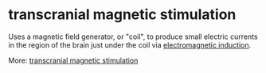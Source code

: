 # transcranial magnetic stimulation
Uses a magnetic field generator, or "coil", to produce small electric currents in the region of the brain just under the coil via [electromagnetic induction](https://en.wikipedia.org/wiki/Electromagnetic_induction).

More: [transcranial magnetic stimulation](https://en.wikipedia.org/wiki/Transcranial_magnetic_stimulation)
